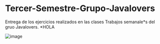 # Tercer-Semestre-Grupo-Javalovers
Entrega de los ejercicios realizados en las clases
Trabajos semanale*s  del gruo Javalovers.
*HOLA

![image](https://github.com/CodeSystem2022/Tercer-Semestre-Grupo-Javalovers/assets/112024900/ffbf28f1-3ed3-422a-8d8a-017b07ae2d93)
